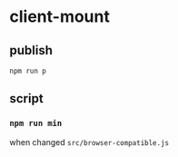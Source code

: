 # client-mount
## publish
`npm run p`

## script
### `npm run min` 
when changed `src/browser-compatible.js`
